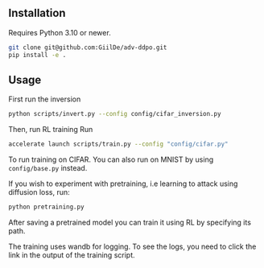 

## Installation
Requires Python 3.10 or newer.

```bash
git clone git@github.com:GiilDe/adv-ddpo.git
pip install -e .
```

## Usage
First run the inversion
```bash
python scripts/invert.py --config config/cifar_inversion.py
```
Then, run RL training
Run
```bash
accelerate launch scripts/train.py --config "config/cifar.py"
```
To run training on CIFAR. You can also run on MNIST by using `config/base.py` instead.

If you wish to experiment with pretraining, i.e learning to attack using diffusion loss, run:
```bash
python pretraining.py
``` 
After saving a pretrained model you can train it using RL by specifying its path.

The training uses wandb for logging. To see the logs, you need to click the link in the output of the training script.